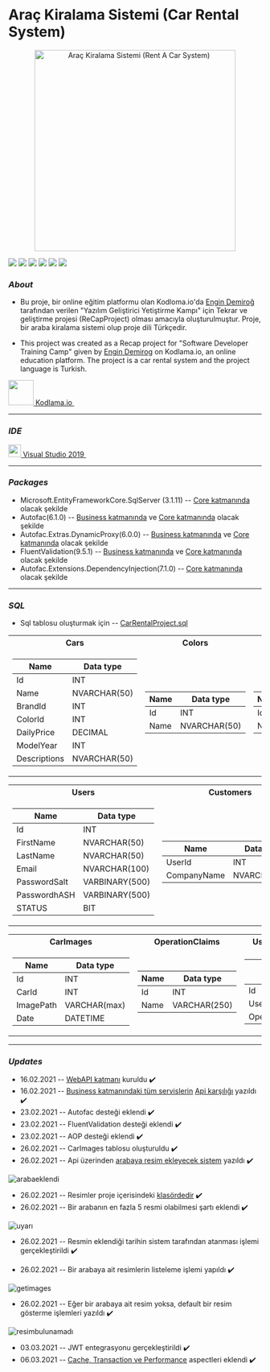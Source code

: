 # Araç Kiralama Sistemi (Car Rental System) 
<p align="center">
<img src="https://st2.depositphotos.com/2172301/6557/v/950/depositphotos_65575193-stock-illustration-vector-template-of-car-rental.jpg"  alt="Araç Kiralama Sistemi (Rent A Car System)" width="400" height="400"/>

![](https://img.shields.io/github/stars/zeynepmirayertunc/ReCapProject.svg) ![](https://img.shields.io/github/forks/zeynepmirayertunc/ReCapProject.svg) ![](https://img.shields.io/github/tag/zeynepmirayertunc/ReCapProject.svg) ![](https://img.shields.io/github/release/zeynepmirayertunc/ReCapProject.svg) ![](https://img.shields.io/github/issues/zeynepmirayertunc/ReCapProject.svg) ![](https://img.shields.io/bower/v/editor.md.svg)

### *About*
- Bu proje, bir online eğitim platformu olan Kodloma.io'da [Engin Demiroğ](https://github.com/engindemirog) tarafından verilen "Yazılım Geliştirici Yetiştirme Kampı" için Tekrar ve geliştirme projesi (ReCapProject) olması amacıyla oluşturulmuştur. Proje, bir araba kiralama sistemi olup proje dili Türkçedir. 

- This project was created as a Recap project for "Software Developer Training Camp" given by [Engin Demirog](https://github.com/engindemirog) on Kodlama.io, an online education platform. The project is a car rental system and the project language is Turkish.
  
 
 <p> 
 <a href="https://www.kodlama.io/" target="_blank"> 
  <img src="https://process.fs.teachablecdn.com/ADNupMnWyR7kCWRvm76Laz/resize=width:705/https://www.filepicker.io/api/file/Zk7d1MdoSJ6cEShVbfd0" width="50" height="50"> Kodlama.io
  </a> &nbsp;

-----------------------
### *IDE* 
<p> 
 <a href="https://visualstudio.microsoft.com/tr/vs/" target="_blank"> 
<img src="https://upload.wikimedia.org/wikipedia/commons/thumb/5/59/Visual_Studio_Icon_2019.svg/1200px-Visual_Studio_Icon_2019.svg.png" width="25" height="25"> 
Visual Studio 2019
  </a> &nbsp;
 
----------------------------------------
### *Packages*
- Microsoft.EntityFrameworkCore.SqlServer (3.1.11) -- [Core katmanında](https://github.com/zeynepmirayertunc/ReCapProject/blob/master/Core) olacak şekilde
- Autofac(6.1.0) -- [Business katmanında](https://github.com/zeynepmirayertunc/ReCapProject/blob/master/Core) ve [Core katmanında](https://github.com/zeynepmirayertunc/ReCapProject/blob/master/Core) olacak şekilde
- Autofac.Extras.DynamicProxy(6.0.0) -- [Business katmanında](https://github.com/zeynepmirayertunc/ReCapProject/blob/master/Core) ve [Core katmanında](https://github.com/zeynepmirayertunc/ReCapProject/blob/master/Core) olacak şekilde
- FluentValidation(9.5.1) -- [Business katmanında](https://github.com/zeynepmirayertunc/ReCapProject/blob/master/Core) ve [Core katmanında](https://github.com/zeynepmirayertunc/ReCapProject/blob/master/Core) olacak şekilde
- Autofac.Extensions.DependencyInjection(7.1.0) -- [Core katmanında](https://github.com/zeynepmirayertunc/ReCapProject/blob/master/Core) olacak şekilde


---------------------------------------
### *SQL*
- Sql tablosu oluşturmak için --  [CarRentalProject.sql](https://github.com/zeynepmirayertunc/ReCapProject/blob/master/CarRentalProject.sql)

<table>
<tr><th>Cars</th><th>Colors</th><th>Brands</th></tr>
<tr><td>

| Name  | Data type  |
|-------|-------------|
| Id      | INT  |                 
| Name    | NVARCHAR(50)  |                                                           
| BrandId      | INT     |
| ColorId      | INT   |
| DailyPrice    | DECIMAL |
| ModelYear      | INT |
| Descriptions   | NVARCHAR(50) |

</td><td>
 
| Name       | Data type  |  
|------------|--------------|
| Id      | INT    |
| Name    | NVARCHAR(50) |

</td><td>
 
| Name       | Data type  |  
|------------|--------------|
| Id      | INT    |
| Name    | NVARCHAR(50) |

</td></tr> </table>

<table>
<tr><th>Users</th><th>Customers</th><th>Rentals</th></th>
<tr><td>

| Name  | Data type  |
|-------|-------------|
| Id      | INT  |                 
| FirstName    | NVARCHAR(50)  |
| LastName    | NVARCHAR(50)  |
| Email    | NVARCHAR(100)  | 
| PasswordSalt   | VARBINARY(500)  | 
| PasswordhASH   | VARBINARY(500)  | 
| STATUS   | BIT  | 

</td><td>
 
| Name       | Data type  |  
|------------|--------------|
| UserId      | INT    |
| CompanyName    | NVARCHAR(45) |

</td><td>
 
| Name       | Data type  |  
|------------|--------------|
| Id      | INT    |
| CarId      | INT    |
| CustomerId      | INT    |
| RentDate     | DATETIME    |
| ReturnDate    | DATETIME |


</td></tr> </table>

<table>
<tr><th>CarImages</th><th>OperationClaims</th><th>UserOperationClaims</th></th>
<tr><td>
  
| Name       | Data type  |  
|------------|--------------|
| Id      | INT    |
| CarId      | INT    |
| ImagePath      | VARCHAR(max)    |
| Date     | DATETIME    |

</td><td>
 
| Name       | Data type  |  
|------------|--------------|
| Id      | INT    |
| Name    | VARCHAR(250) |

</td><td>
 
| Name       | Data type  |  
|------------|--------------|
| Id      | INT    |
| UserId      | INT    |
| OperationClaimId      | INT    |

</td></tr> </table>




-----------------------------------


### *Updates*
- 16.02.2021 -- [WebAPI katmanı](https://github.com/zeynepmirayertunc/ReCapProject/blob/master/WebAPI) kuruldu :heavy_check_mark:
- 16.02.2021 -- [Business katmanındaki tüm servislerin](https://github.com/zeynepmirayertunc/ReCapProject/tree/master/Business/Abstract) [Api karşılığı](https://github.com/zeynepmirayertunc/ReCapProject/tree/master/WebAPI/Controllers) yazıldı :heavy_check_mark:
- 23.02.2021 -- Autofac desteği eklendi :heavy_check_mark:
- 23.02.2021 -- FluentValidation desteği eklendi :heavy_check_mark:
- 23.02.2021 -- AOP desteği eklendi :heavy_check_mark: 
- 26.02.2021 -- CarImages tablosu oluşturuldu :heavy_check_mark:
- 26.02.2021 -- Api üzerinden [arabaya resim ekleyecek sistem](https://github.com/zeynepmirayertunc/ReCapProject/blob/master/WebAPI/Controllers/CarImagesController.cs) yazıldı :heavy_check_mark:

![arabaeklendi](https://user-images.githubusercontent.com/69868488/109347202-d4225200-7883-11eb-98a8-adb780d61b46.png)


- 26.02.2021 -- Resimler proje içerisindeki [klasördedir](https://github.com/zeynepmirayertunc/ReCapProject/tree/master/WebAPI/wwwroot/Images) :heavy_check_mark:
- 26.02.2021 -- Bir arabanın en fazla 5 resmi olabilmesi şartı eklendi :heavy_check_mark:

![uyarı](https://user-images.githubusercontent.com/69868488/109347342-1186df80-7884-11eb-8cae-c5ff39f55915.png)



- 26.02.2021 -- Resmin eklendiği tarihin sistem tarafından atanması işlemi gerçekleştirildi :heavy_check_mark:

- 26.02.2021 -- Bir arabaya ait resimlerin listeleme işlemi yapıldı :heavy_check_mark:

![getimages](https://user-images.githubusercontent.com/69868488/109347374-25324600-7884-11eb-896c-fd7494027116.png)


- 26.02.2021 -- Eğer bir arabaya ait resim yoksa, default bir resim gösterme işlemleri yazıldı :heavy_check_mark:

![resimbulunamadı](https://user-images.githubusercontent.com/69868488/109347426-38451600-7884-11eb-9e03-28bf81e6bdb1.png)
  
  
- 03.03.2021 --  JWT entegrasyonu gerçekleştirildi :heavy_check_mark:
- 06.03.2021 -- [Cache, Transaction ve Performance](https://github.com/zeynepmirayertunc/ReCapProject-RentACar/tree/master/Core/Aspects/Autofac) aspectleri eklendi :heavy_check_mark:
 
